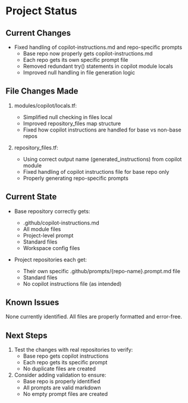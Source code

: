 # Project Status

## Current Changes
- Fixed handling of copilot-instructions.md and repo-specific prompts
  - Base repo now properly gets copilot-instructions.md
  - Each repo gets its own specific prompt file
  - Removed redundant try() statements in copilot module locals
  - Improved null handling in file generation logic

## File Changes Made
1. modules/copilot/locals.tf:
   - Simplified null checking in files local
   - Improved repository_files map structure
   - Fixed how copilot instructions are handled for base vs non-base repos

2. repository_files.tf:
   - Using correct output name (generated_instructions) from copilot module
   - Fixed handling of copilot instructions file for base repo only
   - Properly generating repo-specific prompts

## Current State
- Base repository correctly gets:
  - .github/copilot-instructions.md
  - All module files
  - Project-level prompt
  - Standard files
  - Workspace config files

- Project repositories each get:
  - Their own specific .github/prompts/{repo-name}.prompt.md file
  - Standard files
  - No copilot instructions file (as intended)

## Known Issues
None currently identified. All files are properly formatted and error-free.

## Next Steps
1. Test the changes with real repositories to verify:
   - Base repo gets copilot instructions
   - Each repo gets its specific prompt
   - No duplicate files are created
2. Consider adding validation to ensure:
   - Base repo is properly identified
   - All prompts are valid markdown
   - No empty prompt files are created